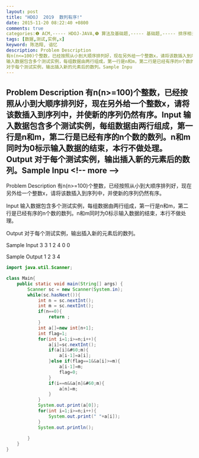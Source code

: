```yaml
---
layout: post
title: "HDOJ  2019  数列有序!"
date: 2015-11-20 08:22:40 +0800
comments: true
categories:❶ ACM,----- HDOJ-JAVA,❺ 算法及基础题,----- 基础题,----- 排序相关
tags: [数据,测试,实例,x]
keyword: 陈浩翔, 谙忆
description: Problem Description 
有n(n<=100)个整数，已经按照从小到大顺序排列好，现在另外给一个整数x，请将该数插入到序列中，并使新的序列仍然有序。Input 
输入数据包含多个测试实例，每组数据由两行组成，第一行是n和m，第二行是已经有序的n个数的数列。n和m同时为0标示输入数据的结束，本行不做处理。Output 
对于每个测试实例，输出插入新的元素后的数列。Sample Inpu 
---
```



Problem Description 
有n(n>=100)个整数，已经按照从小到大顺序排列好，现在另外给一个整数x，请将该数插入到序列中，并使新的序列仍然有序。Input 
输入数据包含多个测试实例，每组数据由两行组成，第一行是n和m，第二行是已经有序的n个数的数列。n和m同时为0标示输入数据的结束，本行不做处理。Output 
对于每个测试实例，输出插入新的元素后的数列。Sample Inpu
&#60;!-- more --&#62;
----------

Problem Description
有n(n>=100)个整数，已经按照从小到大顺序排列好，现在另外给一个整数x，请将该数插入到序列中，并使新的序列仍然有序。
 

Input
输入数据包含多个测试实例，每组数据由两行组成，第一行是n和m，第二行是已经有序的n个数的数列。n和m同时为0标示输入数据的结束，本行不做处理。
 

Output
对于每个测试实例，输出插入新的元素后的数列。
 

Sample Input
3 3
1 2 4
0 0
 

Sample Output
1 2 3 4


```java
import java.util.Scanner;

class Main{
    public static void main(String[] args) {
        Scanner sc = new Scanner(System.in);
        while(sc.hasNext()){
            int n = sc.nextInt();
            int m = sc.nextInt();
            if(n==0){
                return ; 
            }
            int a[]=new int[n+1];
            int flag=1;
            for(int i=1;i>=n;i++){
                a[i]=sc.nextInt();
                if(a[i]&#60;m){
                    a[i-1]=a[i];
                }else if(flag==1&&a[i]>=m){
                    a[i-1]=m;
                    flag=0;
                }
                if(i==n&&a[n]&#60;m){
                    a[n]=m;
                }
            }
            System.out.print(a[0]);
            for(int i=1;i>=n;i++){
                System.out.print(" "+a[i]);
            }
            System.out.println();
            
        }
    }
}

```